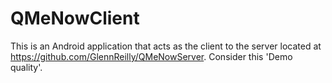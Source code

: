 # QMeNowClient
This is an Android application that acts as the client to the server located at https://github.com/GlennReilly/QMeNowServer.
Consider this 'Demo quality'.
